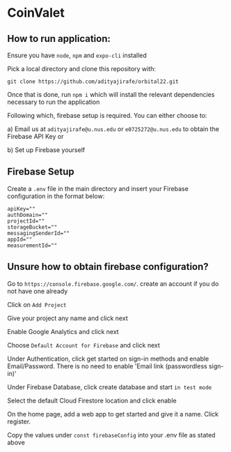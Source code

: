 # CoinValet

## How to run application:

Ensure you have ```node```, ```npm``` and ```expo-cli``` installed


Pick a local directory and clone this repository with: 

```git clone https://github.com/adityajirafe/orbital22.git```

Once that is done, run ```npm i``` which will install the relevant dependencies necessary to run the application

Following which, firebase setup is required. You can either choose to: 

a) Email us at ```adityajirafe@u.nus.edu``` or ```e0725272@u.nus.edu``` to obtain the Firebase API Key or

b) Set up Firebase yourself

## Firebase Setup

Create a ```.env``` file in the main directory and insert your Firebase configuration in the format below: 

```{r} 
apiKey=""
authDomain=""
projectId=""
storageBucket=""
messagingSenderId=""
appId=""
measurementId="" 
```
## Unsure how to obtain firebase configuration?

Go to ```https://console.firebase.google.com/```. create an account if you do not have one already

Click on ```Add Project```

Give your project any name and click next

Enable Google Analytics and click next

Choose ```Default Account for Firebase``` and click next

Under Authentication, click get started on sign-in methods and enable Email/Password. There is no need to enable 'Email link (passwordless sign-in)'

Under Firebase Database, click create database and start ```in test mode```

Select the default Cloud Firestore location and click enable

On the home page, add a web app to get started and give it a name. Click register.

Copy the values under ```const firebaseConfig``` into your .env file as stated above

